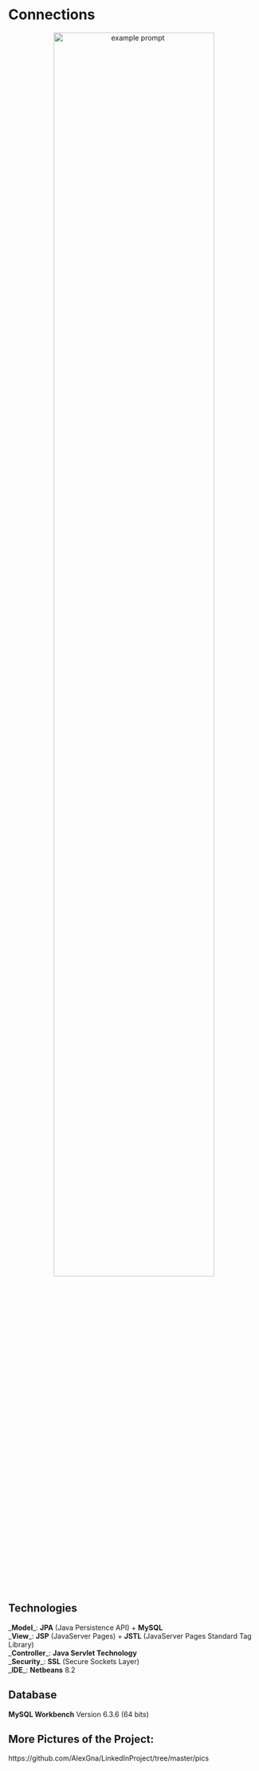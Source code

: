 # Connections

<p align="center"> <img src="https://user-images.githubusercontent.com/44316752/49393551-3ee29280-f73a-11e8-88e2-6326baa4bcdc.gif" alt="example prompt" width="80%" height="80%" /></p>

<h2>Technologies</h2>
_<b>Model</b>_: <b>JPA</b> (Java Persistence API) + <b>MySQL</b> </br>
_<b>View</b>_: <b>JSP</b> (JavaServer Pages) + <b>JSTL</b> (JavaServer Pages Standard Tag Library) </br>
_<b>Controller</b>_: <b>Java Servlet Technology</b> </br>
_<b>Security</b>_: <b>SSL</b> (Secure Sockets Layer) </br>
_<b>IDE</b>_: <b>Netbeans</b> 8.2

<h2> Database </h2>
<b>MySQL Workbench</b> Version 6.3.6 (64 bits)

<h2>More Pictures of the Project:</h2>
https://github.com/AlexGna/LinkedInProject/tree/master/pics

